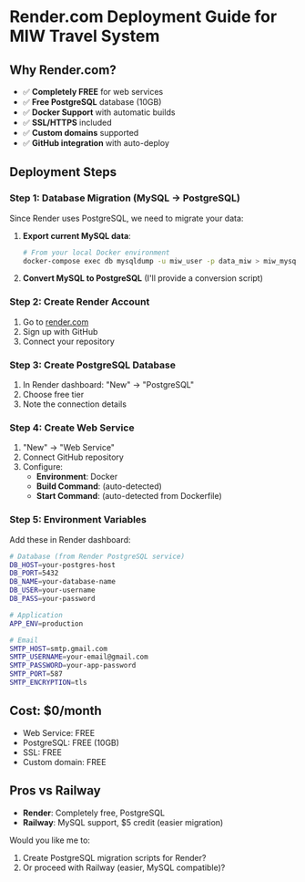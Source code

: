 # Render.com Deployment Guide for MIW Travel System

## Why Render.com?
- ✅ **Completely FREE** for web services
- ✅ **Free PostgreSQL** database (10GB)
- ✅ **Docker Support** with automatic builds
- ✅ **SSL/HTTPS** included
- ✅ **Custom domains** supported
- ✅ **GitHub integration** with auto-deploy

## Deployment Steps

### Step 1: Database Migration (MySQL → PostgreSQL)
Since Render uses PostgreSQL, we need to migrate your data:

1. **Export current MySQL data**:
   ```bash
   # From your local Docker environment
   docker-compose exec db mysqldump -u miw_user -p data_miw > miw_mysql_backup.sql
   ```

2. **Convert MySQL to PostgreSQL** (I'll provide a conversion script)

### Step 2: Create Render Account
1. Go to [render.com](https://render.com)
2. Sign up with GitHub
3. Connect your repository

### Step 3: Create PostgreSQL Database
1. In Render dashboard: "New" → "PostgreSQL"
2. Choose free tier
3. Note the connection details

### Step 4: Create Web Service
1. "New" → "Web Service"
2. Connect GitHub repository
3. Configure:
   - **Environment**: Docker
   - **Build Command**: (auto-detected)
   - **Start Command**: (auto-detected from Dockerfile)

### Step 5: Environment Variables
Add these in Render dashboard:

```bash
# Database (from Render PostgreSQL service)
DB_HOST=your-postgres-host
DB_PORT=5432
DB_NAME=your-database-name
DB_USER=your-username
DB_PASS=your-password

# Application
APP_ENV=production

# Email
SMTP_HOST=smtp.gmail.com
SMTP_USERNAME=your-email@gmail.com
SMTP_PASSWORD=your-app-password
SMTP_PORT=587
SMTP_ENCRYPTION=tls
```

## Cost: $0/month
- Web Service: FREE
- PostgreSQL: FREE (10GB)
- SSL: FREE
- Custom domain: FREE

## Pros vs Railway
- **Render**: Completely free, PostgreSQL
- **Railway**: MySQL support, $5 credit (easier migration)

Would you like me to:
1. Create PostgreSQL migration scripts for Render?
2. Or proceed with Railway (easier, MySQL compatible)?
